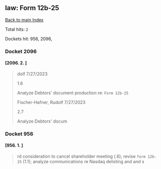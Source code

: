 
## law: Form 12b-25

[Back to main Index](README.md)

Total hits: `2`

Dockets hit: 956, 2096, 

### Docket 2096

#### [2096. 2. ]
> dolf 7/27/2023
> 
> 1.6
> 
> Analyze Debtors' document production re: `Form 12b-25`
> 
> Fischer-Hafner, Rudolf 7/27/2023
> 
> 2.7
> 
> Analyze Debtors' docum

### Docket 956

#### [956. 1. ]
> rd consideration to cancel shareholder meeting \(.6\); revise `form 12b-25` \(1.1\); analyze communications re Nasdaq delisting and and s
